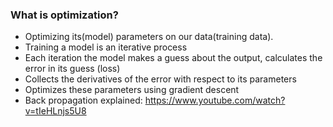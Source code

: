 ### What is optimization?

* Optimizing its(model) parameters on our data(training data).
* Training a model is an iterative process
* Each iteration the model makes a guess about the output, calculates the error in its guess (loss)
* Collects the derivatives of the error with respect to its parameters 
* Optimizes these parameters using gradient descent
* Back propagation explained: https://www.youtube.com/watch?v=tIeHLnjs5U8